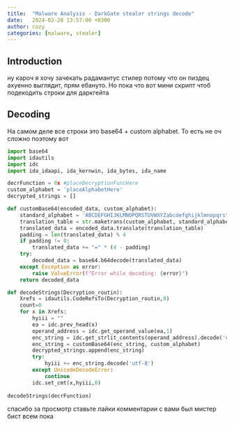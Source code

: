 ```yaml
---
title:  "Malware Analysis - DarkGate stealer strings decode"
date:   2024-02-28 13:57:00 +0300
author: cozy
categories: [malware, stealer]
---
```


## Introduction

ну кароч я хочу зачекать радамантус стилер потому что он пиздец ахуенно выглядит, прям ебануто. Но пока что вот мини скрипт чтоб подекодить строки для даркгейта

## Decoding
На самом деле все строки это base64 + custom alphabet. То есть не оч сложно поэтому вот

```python
import base64
import idautils  
import idc  
import ida_idaapi, ida_kernwin, ida_bytes, ida_name

decrFunction = 0x #placeDecryptionFuncHere 
custom_alphabet = 'placeAlphabetHere'
decrypted_strings = []

def customBase64(encoded_data, custom_alphabet):
    standard_alphabet = 'ABCDEFGHIJKLMNOPQRSTUVWXYZabcdefghijklmnopqrstuvwxyz0123456789+/'
    translation_table = str.maketrans(custom_alphabet, standard_alphabet)
    translated_data = encoded_data.translate(translation_table)
    padding = len(translated_data) % 4
    if padding != 0:
        translated_data += "=" * (4 - padding)
    try:
        decoded_data = base64.b64decode(translated_data)
    except Exception as error:
        raise ValueError(f"Error while decoding: {error}")
    return decoded_data

def decodeStrings(Decryption_routin):
    Xrefs = idautils.CodeRefsTo(Decryption_routin,0)  
    count=0  
    for x in Xrefs:
        hyiii = ""
        ea = idc.prev_head(x)
        operand_address = idc.get_operand_value(ea,1)
        enc_string = idc.get_strlit_contents(operand_address).decode('utf-8')
        enc_string = customBase64(enc_string, custom_alphabet)
        decrypted_strings.append(enc_string)
        try:
            hyiii += enc_string.decode('utf-8')
        except UnicodeDecodeError:
            continue
        idc.set_cmt(x,hyiii,0)
        
decodeStrings(decrFunction)
```

спасибо за просмотр ставьте лайки комментарии с вами был мистер бист всем пока
